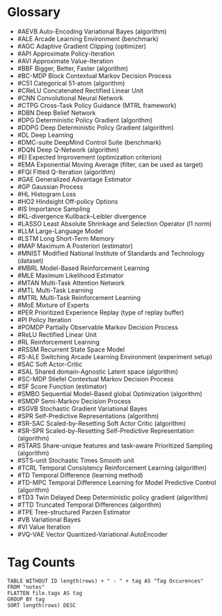 # Glossary
- #AEVB Auto-Encoding Variational Bayes (algorithm)
- #ALE Arcade Learning Environment (benchmark)
- #AGC Adaptive Gradient Clipping (optimizer)
- #API Approximate Policy-Iteration
- #AVI Approximate Value-Iteration
- #BBF Bigger, Better, Faster (algorithm)
- #BC-MDP Block Contextual Markov Decision Process
- #C51 Categorical 51-atom (algorithm)
- #CReLU Concatenated Rectified Linear Unit
- #CNN Convolutional Neural Network
- #CTPG Cross-Task Policy Guidance (MTRL framework)
- #DBN Deep Belief Network
- #DPG Deterministic Policy Gradient (algorithm)
- #DDPG Deep Deterministic Policy Gradient (algorithm)
- #DL Deep Learning
- #DMC-suite DeepMind Control Suite (benchmark)
- #DQN Deep Q-Network (algorithm)
- #EI Expected Improvement (optimization criterion)
- #EMA Exponential Moving Average (filter, can be used as target)
- #FQI Fitted Q-Iteration (algorithm)
- #GAE Generalized Advantage Estimator
- #GP Gaussian Process
- #HL Histogram Loss
- #HO2 Hindsight Off-policy Options
- #IS Importance Sampling
- #KL-divergence Kullback–Leibler divergence
- #LASSO Least Absolute Shrinkage and Selection Operator (l1 norm)
- #LLM Large-Language Model
- #LSTM Long Short-Term Memory
- #MAP Maximum A Posteriori (estimator)
- #MNIST Modified National Institute of Standards and Technology (dataset)
- #MBRL Model-Based Reinforcement Learning
- #MLE Maximum Likelihood Estimator
- #MTAN Multi-Task Attention Network
- #MTL Multi-Task Learning
- #MTRL Multi-Task Reinforcement Learning
- #MoE Mixture of Experts
- #PER Prioritized Experience Replay (type of replay buffer)
- #PI Policy Iteration
- #POMDP Partially Observable Markov Decision Process
- #ReLU Rectified Linear Unit
- #RL Reinforcement Learning
- #RSSM Recurrent State Space Model
- #S-ALE Switching Arcade Learning Environment (experiment setup)
- #SAC Soft Actor-Critic
- #SAL Shared domain-Agnostic Latent space (algorithm)
- #SC-MDP Stiefel Contextual Markov Decision Process
- #SF Score Function (estimator)
- #SMBO Sequential Model-Based global Optimization (algorithm)
- #SMDP Semi-Markov Decision Process
- #SGVB Stochastic Gradient Variational Bayes
- #SPR Self-Predictive Representations (algorithm)
- #SR-SAC Scaled-by-Resetting Soft Actor Critic (algorithm)
- #SR-SPR Scaled-by-Resetting Self-Predictive Representation (algorithm)
- #STARS Share-unique features and task-aware Prioritized Sampling (algorithm)
- #STS-unit Stochastic Times Smooth unit
- #TCRL Temporal Consistency Reinforcement Learning (algorithm)
- #TD Temporal Difference (learning method)
- #TD-MPC Temporal Difference Learning for Model Predictive Control (algorithm)
- #TD3 Twin Delayed Deep Deterministic policy gradient (algorithm)
- #TTD Truncated Temporal Differences (algorithm)
- #TPE Tree-structured Parzen Estimator
- #VB Variational Bayes
- #VI Value Iteration
- #VQ-VAE Vector Quantized-Variational AutoEncoder

# Tag Counts

```dataview
TABLE WITHOUT ID length(rows) + " - " + tag AS "Tag Occurences"
FROM "notes"
FLATTEN file.tags AS tag
GROUP BY tag
SORT length(rows) DESC
```
